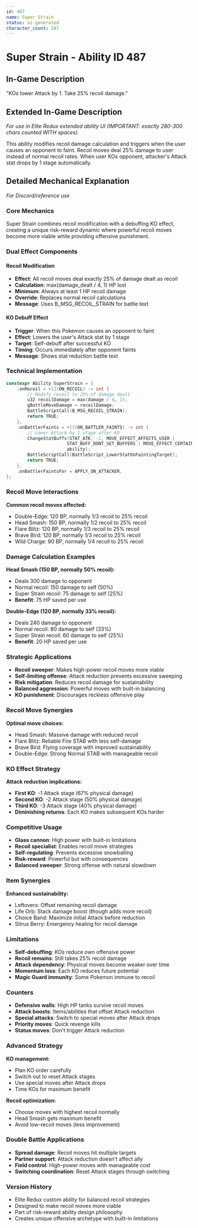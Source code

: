 ```yaml
---
id: 487
name: Super Strain
status: ai-generated
character_count: 287
---
```


# Super Strain - Ability ID 487

## In-Game Description
"KOs lower Attack by 1. Take 25% recoil damage."

## Extended In-Game Description
*For use in Elite Redux extended ability UI (IMPORTANT: exactly 280-300 chars counted WITH spaces)*

This ability modifies recoil damage calculation and triggers when the user causes an opponent to faint. Recoil moves deal 25% damage to user instead of normal recoil rates. When user KOs opponent, attacker's Attack stat drops by 1 stage automatically.

## Detailed Mechanical Explanation
*For Discord/reference use*

### Core Mechanics
Super Strain combines recoil modification with a debuffing KO effect, creating a unique risk-reward dynamic where powerful recoil moves become more viable while providing offensive punishment.

### Dual Effect Components

#### Recoil Modification
- **Effect**: All recoil moves deal exactly 25% of damage dealt as recoil
- **Calculation**: max(damage_dealt / 4, 1) HP lost
- **Minimum**: Always at least 1 HP recoil damage
- **Override**: Replaces normal recoil calculations
- **Message**: Uses B_MSG_RECOIL_STRAIN for battle text

#### KO Debuff Effect  
- **Trigger**: When this Pokemon causes an opponent to faint
- **Effect**: Lowers the user's Attack stat by 1 stage
- **Target**: Self-debuff after successful KO
- **Timing**: Occurs immediately after opponent faints
- **Message**: Shows stat reduction battle text

### Technical Implementation
```c
constexpr Ability SuperStrain = {
    .onRecoil = +[](ON_RECOIL) -> int {
        // Modify recoil to 25% of damage dealt
        u32 recoilDamage = max(damage / 4, 1);
        gBattleMoveDamage = recoilDamage;
        BattleScriptCall(B_MSG_RECOIL_STRAIN);
        return TRUE;
    },
    .onBattlerFaints = +[](ON_BATTLER_FAINTS) -> int {
        // Lower Attack by 1 stage after KO
        ChangeStatBuffs(STAT_ATK, -1, MOVE_EFFECT_AFFECTS_USER | 
                       STAT_BUFF_DONT_SET_BUFFERS | MOVE_EFFECT_CERTAIN, 
                       ability);
        BattleScriptCall(BattleScript_LowerStatOnFaintingTarget);
        return TRUE;
    },
    .onBattlerFaintsFor = APPLY_ON_ATTACKER,
};
```

### Recoil Move Interactions
**Common recoil moves affected:**
- Double-Edge: 120 BP, normally 1/3 recoil to 25% recoil
- Head Smash: 150 BP, normally 1/2 recoil to 25% recoil  
- Flare Blitz: 120 BP, normally 1/3 recoil to 25% recoil
- Brave Bird: 120 BP, normally 1/3 recoil to 25% recoil
- Wild Charge: 90 BP, normally 1/4 recoil to 25% recoil

### Damage Calculation Examples
**Head Smash (150 BP, normally 50% recoil):**
- Deals 300 damage to opponent
- Normal recoil: 150 damage to self (50%)
- Super Strain recoil: 75 damage to self (25%)
- **Benefit**: 75 HP saved per use

**Double-Edge (120 BP, normally 33% recoil):**
- Deals 240 damage to opponent  
- Normal recoil: 80 damage to self (33%)
- Super Strain recoil: 60 damage to self (25%)
- **Benefit**: 20 HP saved per use

### Strategic Applications
- **Recoil sweeper**: Makes high-power recoil moves more viable
- **Self-limiting offense**: Attack reduction prevents excessive sweeping
- **Risk mitigation**: Reduces recoil damage for sustainability
- **Balanced aggression**: Powerful moves with built-in balancing
- **KO punishment**: Discourages reckless offensive play

### Recoil Move Synergies
**Optimal move choices:**
- Head Smash: Massive damage with reduced recoil
- Flare Blitz: Reliable Fire STAB with less self-damage
- Brave Bird: Flying coverage with improved sustainability
- Double-Edge: Strong Normal STAB with manageable recoil

### KO Effect Strategy
**Attack reduction implications:**
- **First KO**: -1 Attack stage (67% physical damage)
- **Second KO**: -2 Attack stage (50% physical damage)  
- **Third KO**: -3 Attack stage (40% physical damage)
- **Diminishing returns**: Each KO makes subsequent KOs harder

### Competitive Usage
- **Glass cannon**: High power with built-in limitations
- **Recoil specialist**: Enables recoil move strategies
- **Self-regulating**: Prevents excessive snowballing
- **Risk-reward**: Powerful but with consequences
- **Balanced sweeper**: Strong offense with natural slowdown

### Item Synergies
**Enhanced sustainability:**
- Leftovers: Offset remaining recoil damage
- Life Orb: Stack damage boost (though adds more recoil)
- Choice Band: Maximize initial Attack before reduction
- Sitrus Berry: Emergency healing for recoil damage

### Limitations
- **Self-debuffing**: KOs reduce own offensive power
- **Recoil remains**: Still takes 25% recoil damage
- **Attack dependency**: Physical moves become weaker over time
- **Momentum loss**: Each KO reduces future potential
- **Magic Guard immunity**: Some Pokemon immune to recoil

### Counters
- **Defensive walls**: High HP tanks survive recoil moves
- **Attack boosts**: Items/abilities that offset Attack reduction
- **Special attacks**: Switch to special moves after Attack drops
- **Priority moves**: Quick revenge kills
- **Status moves**: Don't trigger Attack reduction

### Advanced Strategy
**KO management:**
- Plan KO order carefully
- Switch out to reset Attack stages
- Use special moves after Attack drops
- Time KOs for maximum benefit

**Recoil optimization:**
- Choose moves with highest recoil normally
- Head Smash gets maximum benefit
- Avoid low-recoil moves (less improvement)

### Double Battle Applications
- **Spread damage**: Recoil moves hit multiple targets
- **Partner support**: Attack reduction doesn't affect ally
- **Field control**: High-power moves with manageable cost
- **Switching coordination**: Reset Attack stages through switching

### Version History
- Elite Redux custom ability for balanced recoil strategies
- Designed to make recoil moves more viable
- Part of risk-reward ability design philosophy
- Creates unique offensive archetype with built-in limitations